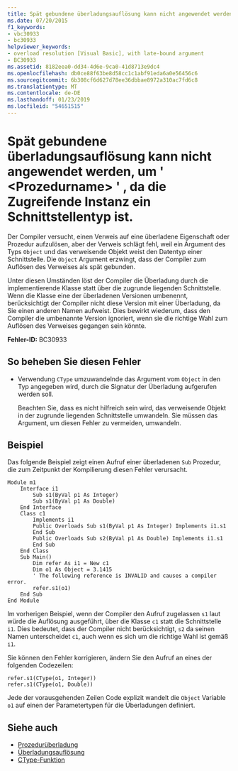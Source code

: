 ```yaml
---
title: Spät gebundene überladungsauflösung kann nicht angewendet werden, um &#39; &lt;Prozedurname&gt; &#39; , da die Zugreifende Instanz ein Schnittstellentyp ist.
ms.date: 07/20/2015
f1_keywords:
- vbc30933
- bc30933
helpviewer_keywords:
- overload resolution [Visual Basic], with late-bound argument
- BC30933
ms.assetid: 8182eea0-dd34-4d6e-9ca0-41d8713e9dc4
ms.openlocfilehash: db0ce88f63be8d58cc1c1abf91eda6a0e56456c6
ms.sourcegitcommit: 6b308cf6d627d78ee36dbbae8972a310ac7fd6c8
ms.translationtype: MT
ms.contentlocale: de-DE
ms.lasthandoff: 01/23/2019
ms.locfileid: "54651515"
---
```

# <a name="latebound-overload-resolution-cannot-be-applied-to-39ltprocedurenamegt39-because-the-accessing-instance-is-an-interface-type"></a>Spät gebundene überladungsauflösung kann nicht angewendet werden, um &#39; &lt;Prozedurname&gt; &#39; , da die Zugreifende Instanz ein Schnittstellentyp ist.
Der Compiler versucht, einen Verweis auf eine überladene Eigenschaft oder Prozedur aufzulösen, aber der Verweis schlägt fehl, weil ein Argument des Typs `Object` und das verweisende Objekt weist den Datentyp einer Schnittstelle. Die `Object` Argument erzwingt, dass der Compiler zum Auflösen des Verweises als spät gebunden.  
  
 Unter diesen Umständen löst der Compiler die Überladung durch die implementierende Klasse statt über die zugrunde liegenden Schnittstelle. Wenn die Klasse eine der überladenen Versionen umbenennt, berücksichtigt der Compiler nicht diese Version mit einer Überladung, da Sie einen anderen Namen aufweist. Dies bewirkt wiederum, dass den Compiler die umbenannte Version ignoriert, wenn sie die richtige Wahl zum Auflösen des Verweises gegangen sein könnte.  
  
 **Fehler-ID:** BC30933  
  
## <a name="to-correct-this-error"></a>So beheben Sie diesen Fehler  
  
-   Verwendung `CType` umzuwandelnde das Argument vom `Object` in den Typ angegeben wird, durch die Signatur der Überladung aufgerufen werden soll.  
  
     Beachten Sie, dass es nicht hilfreich sein wird, das verweisende Objekt in der zugrunde liegenden Schnittstelle umwandeln. Sie müssen das Argument, um diesen Fehler zu vermeiden, umwandeln.  
  
## <a name="example"></a>Beispiel  
 Das folgende Beispiel zeigt einen Aufruf einer überladenen `Sub` Prozedur, die zum Zeitpunkt der Kompilierung diesen Fehler verursacht.  
  
```  
Module m1  
    Interface i1  
        Sub s1(ByVal p1 As Integer)  
        Sub s1(ByVal p1 As Double)  
    End Interface  
    Class c1  
        Implements i1  
        Public Overloads Sub s1(ByVal p1 As Integer) Implements i1.s1  
        End Sub  
        Public Overloads Sub s2(ByVal p1 As Double) Implements i1.s1  
        End Sub  
    End Class  
    Sub Main()  
        Dim refer As i1 = New c1  
        Dim o1 As Object = 3.1415  
        ' The following reference is INVALID and causes a compiler error.  
        refer.s1(o1)   
    End Sub  
End Module  
```  
  
 Im vorherigen Beispiel, wenn der Compiler den Aufruf zugelassen `s1` laut würde die Auflösung ausgeführt, über die Klasse `c1` statt die Schnittstelle `i1`. Dies bedeutet, dass der Compiler nicht berücksichtigt, `s2` da seinen Namen unterscheidet `c1`, auch wenn es sich um die richtige Wahl ist gemäß `i1`.  
  
 Sie können den Fehler korrigieren, ändern Sie den Aufruf an eines der folgenden Codezeilen:  
  
```  
refer.s1(CType(o1, Integer))  
refer.s1(CType(o1, Double))  
```  
  
 Jede der vorausgehenden Zeilen Code explizit wandelt die `Object` Variable `o1` auf einen der Parametertypen für die Überladungen definiert.  
  
## <a name="see-also"></a>Siehe auch
- [Prozedurüberladung](../../../visual-basic/programming-guide/language-features/procedures/procedure-overloading.md)
- [Überladungsauflösung](../../../visual-basic/programming-guide/language-features/procedures/overload-resolution.md)
- [CType-Funktion](../../../visual-basic/language-reference/functions/ctype-function.md)
